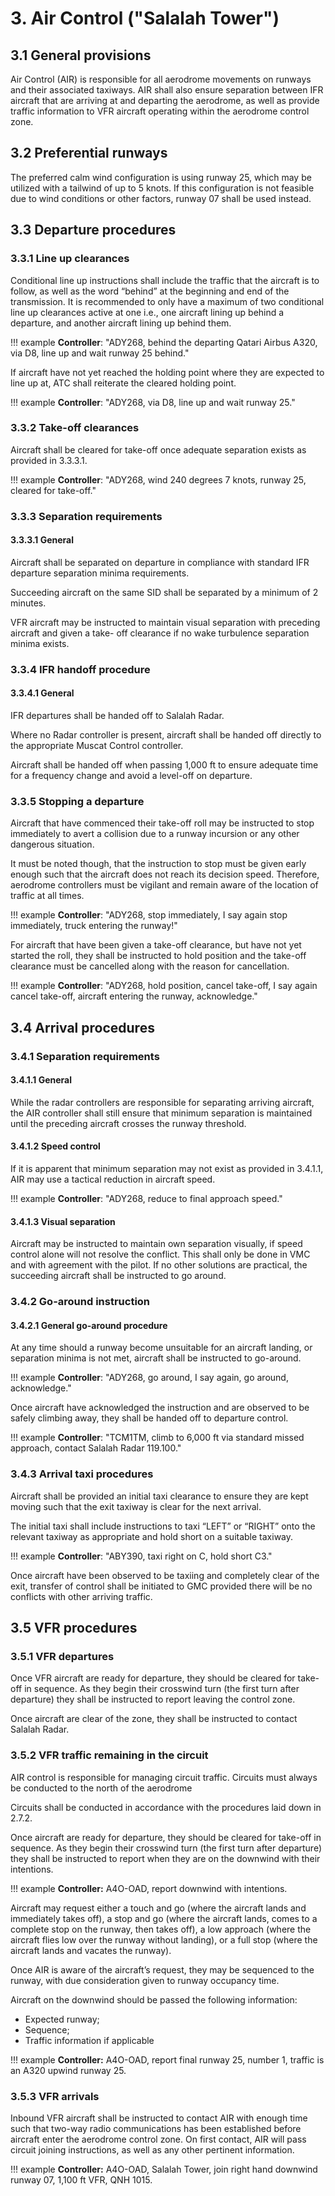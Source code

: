 # 3. Air Control ("Salalah Tower")
## 3.1 General provisions
Air Control (AIR) is responsible for all aerodrome movements on runways and their associated taxiways. AIR shall also ensure separation between IFR aircraft that are arriving at and departing the aerodrome, as well as provide traffic information to VFR aircraft operating within the aerodrome control zone.

## 3.2 Preferential runways
The preferred calm wind configuration is using runway 25, which may be utilized with a tailwind of up to 5 knots. If this configuration is not feasible due to wind conditions or other factors, runway 07 shall be used instead.

## 3.3 Departure procedures
### 3.3.1 Line up clearances
Conditional line up instructions shall include the traffic that the aircraft is to follow, as well as the word “behind” at the beginning and end of the transmission. It is recommended to only have a maximum of two conditional line up clearances active at one i.e., one aircraft lining up behind a departure, and another aircraft lining up behind them.

!!! example
    **Controller**: "ADY268, behind the departing Qatari Airbus A320, via D8, line up and wait runway 25 behind."

If aircraft have not yet reached the holding point where they are expected to line up at, ATC shall reiterate the cleared holding point.

!!! example
    **Controller**: "ADY268, via D8, line up and wait runway 25."

### 3.3.2 Take-off clearances
Aircraft shall be cleared for take-off once adequate separation exists as provided in 3.3.3.1. 

!!! example
    **Controller**: "ADY268, wind 240 degrees 7 knots, runway 25, cleared for take-off."

### 3.3.3 Separation requirements
#### 3.3.3.1 General
Aircraft shall be separated on departure in compliance with standard IFR departure separation minima requirements.

Succeeding aircraft on the same SID shall be separated by a minimum of 2 minutes.

VFR aircraft may be instructed to maintain visual separation with preceding aircraft and given a take- off clearance if no wake turbulence separation minima exists.

### 3.3.4 IFR handoff procedure
#### 3.3.4.1 General
IFR departures shall be handed off to Salalah Radar.

Where no Radar controller is present, aircraft shall be handed off directly to the appropriate Muscat Control controller.

Aircraft shall be handed off when passing 1,000 ft to ensure adequate time for a frequency change and avoid a level-off on departure.

### 3.3.5 Stopping a departure
Aircraft that have commenced their take-off roll may be instructed to stop immediately to avert a collision due to a runway incursion or any other dangerous situation. 

It must be noted though, that the instruction to stop must be given early enough such that the aircraft does not reach its decision speed. Therefore, aerodrome controllers must be vigilant and remain aware of the location of traffic at all times.

!!! example
    **Controller**: "ADY268, stop immediately, I say again stop immediately, truck entering the runway!"

For aircraft that have been given a take-off clearance, but have not yet started the roll, they shall be instructed to hold position and the take-off clearance must be cancelled along with the reason for cancellation.

!!! example
    **Controller**: "ADY268, hold position, cancel take-off, I say again cancel take-off, aircraft entering the runway, acknowledge."

## 3.4 Arrival procedures
### 3.4.1 Separation requirements
#### 3.4.1.1 General
While the radar controllers are responsible for separating arriving aircraft, the AIR controller shall still ensure that minimum separation is maintained until the preceding aircraft crosses the runway threshold. 

#### 3.4.1.2 Speed control
If it is apparent that minimum separation may not exist as provided in 3.4.1.1, AIR may use a tactical reduction in aircraft speed.

!!! example
    **Controller**: "ADY268, reduce to final approach speed."

#### 3.4.1.3 Visual separation
Aircraft may be instructed to maintain own separation visually, if speed control alone will not resolve the conflict. This shall only be done in VMC and with agreement with the pilot. If no other solutions are practical, the succeeding aircraft shall be instructed to go around.

### 3.4.2 Go-around instruction
#### 3.4.2.1 General go-around procedure
At any time should a runway become unsuitable for an aircraft landing, or separation minima is not met, aircraft shall be instructed to go-around.

!!! example
    **Controller**: "ADY268, go around, I say again, go around, acknowledge."

Once aircraft have acknowledged the instruction and are observed to be safely climbing away, they shall be handed off to departure control.

!!! example
    **Controller**: "TCM1TM, climb to 6,000 ft via standard missed approach, contact Salalah Radar 119.100."

### 3.4.3 Arrival taxi procedures
Aircraft shall be provided an initial taxi clearance to ensure they are kept moving such that the exit taxiway is clear for the next arrival.

The initial taxi shall include instructions to taxi “LEFT” or “RIGHT” onto the relevant taxiway as appropriate and hold short on a suitable taxiway.

!!! example
    **Controller**: "ABY390, taxi right on C, hold short C3."

Once aircraft have been observed to be taxiing and completely clear of the exit, transfer of control shall be initiated to GMC provided there will be no conflicts with other arriving traffic.

## 3.5 VFR procedures
### 3.5.1 VFR departures
Once VFR aircraft are ready for departure, they should be cleared for take-off in sequence. As they begin their crosswind turn (the first turn after departure) they shall be instructed to report leaving the control zone.

Once aircraft are clear of the zone, they shall be instructed to contact Salalah Radar.

### 3.5.2 VFR traffic remaining in the circuit
AIR control is responsible for managing circuit traffic. Circuits must always be conducted to the north of the aerodrome

Circuits shall be conducted in accordance with the procedures laid down in 2.7.2.

Once aircraft are ready for departure, they should be cleared for take-off in sequence. As they begin their crosswind turn (the first turn after departure) they shall be instructed to report when they are on the downwind with their intentions. 

!!! example
      **Controller:** A4O-OAD, report downwind with intentions.

Aircraft may request either a touch and go (where the aircraft lands and immediately takes off), a stop and go (where the aircraft lands, comes to a complete stop on the runway, then takes off), a low approach (where the aircraft flies low over the runway without landing), or a full stop (where the aircraft lands and vacates the runway).

Once AIR is aware of the aircraft’s request, they may be sequenced to the runway, with due consideration given to runway occupancy time. 

Aircraft on the downwind should be passed the following information:

- Expected runway;
- Sequence;
- Traffic information if applicable

!!! example
      **Controller:** A4O-OAD, report final runway 25, number 1, traffic is an A320 upwind runway 25.

### 3.5.3 VFR arrivals
Inbound VFR aircraft shall be instructed to contact AIR with enough time such that two-way radio communications has been established before aircraft enter the aerodrome control zone. On first contact, AIR will pass circuit joining instructions, as well as any other pertinent information. 

!!! example
      **Controller:** A4O-OAD, Salalah Tower, join right hand downwind runway 07, 1,100 ft VFR, QNH 1015.